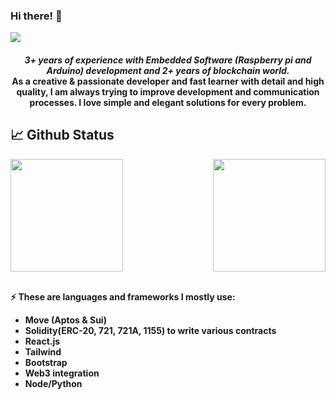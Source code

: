 ### Hi there! 👋


![](https://komarev.com/ghpvc/?username=0xAli0&color=yellow)



<h4 align="center">
  <i><b>3+ years of experience with Embedded Software (Raspberry pi and Arduino) development and 2+ years of blockchain world.</i>
<br />
As a creative & passionate developer and fast learner with detail and high quality, I am always trying to improve development and communication processes. I love simple and elegant solutions for every problem.
<br />
</h4>
  
## 📈 Github Status


<img align="" height="180px" src="https://github-readme-stats.vercel.app/api/top-langs/?username=0xAli0&exclude_repo=0xAli0.github.io,free-for-dev&layout=compact&langs_count=8&theme=radical">
<img align="right" height="180px" src="https://github-readme-stats.vercel.app/api?username=0xAli0&sshow_icons=true&theme=radical&count_private=true">

<br />
<br />

⚡ These are languages and frameworks I mostly use:

- Move (Aptos & Sui)
- Solidity(ERC-20, 721, 721A, 1155) to write various contracts
- React.js
- Tailwind
- Bootstrap
- Web3 integration
- Node/Python
